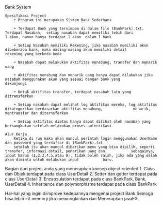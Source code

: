 Bank System

	Spesifikasi Project
		• Program ini merupakan Sistem Bank Sederhana
		
		• Terdapat Bank yang tersimpan di dalam file (BankPark).txt, Terdapat Nasabah, 	setiap nasabah dapat memiliki lebih dari 		   1 akun, namun hanya terdapat 1 akun 	dalam 1 bank
		
		• Setiap Nasabah memiliki Rekening, jika nasabah memiliki akun dibeberapa bank, maka masing-masing akun memiliki detail 		  rekening yang berbeda-beda
		
		• Nasabah dapat melakukan aktifitas menabung, transfer dan menarik uang
		
		• Aktifitas menabung dan menarik uang hanya dapat dilakukan jika nasabah menggunakan akun yang sesuai dengan bank yang   		   dikunjungi
		
		• Untuk aktifitas transfer, terdapat nasabah lain yang ditransferkan
		
		• Setiap nasabah dapat melihat log aktifitas mereka, log aktifitas dikategorikan berdasarkan aktifitas menabung, 			  menarik, mentransfer dan ditarnsferkan
		
		• Setiap aktifitas diatas hanya dapat dilihat oleh nasabah yang bersangkutan setelah melakukan proses autentikasi
		
	Alur Kerja
		Ketika di run maka akan muncul perintah login menggunakan UserName dan password yang terdaftar di (BankPark).txt ,
		setelah itu akan muncul diberikan menu yang bisa dipilih, seperti transfer, informasi detail, penarikan uang dan 			sebagainya, input harus (1,2,3,4,5,atau 0), tidak boleh salah, jika ada yang salah akan diminta untuk melakukan input 			baru.
		
Bagian dari project anda yang menerapkan konsep object oriented
		1. Class dan Objek terdapat pada class UserDetail
		2. Setter dan getter terdapat pada  class UserDetail
		3. Encapsulation terdapat pada class BankPark, Bank, UserDetail
		4. Inheritence dan polymorphisme terdapat pada class BankPark

Hal-hal yang ingin diimprove kedepannya mengenai project Bank 
		Semoga bisa lebih irit memory jika memungkinkan dan Menerapkan javaFX.
